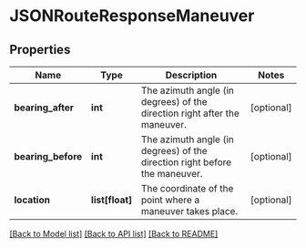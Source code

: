 # JSONRouteResponseManeuver

## Properties
Name | Type | Description | Notes
------------ | ------------- | ------------- | -------------
**bearing_after** | **int** | The azimuth angle (in degrees) of the direction right after the maneuver. | [optional] 
**bearing_before** | **int** | The azimuth angle (in degrees) of the direction right before the maneuver. | [optional] 
**location** | **list[float]** | The coordinate of the point where a maneuver takes place. | [optional] 

[[Back to Model list]](../README.md#documentation_for_models) [[Back to API list]](../README.md#documentation_for_api_endpoints) [[Back to README]](../README.md)

